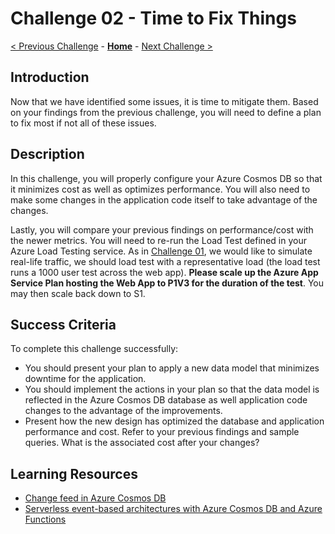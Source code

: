 # Challenge 02 - Time to Fix Things

[< Previous Challenge](./Challenge-01.md) - **[Home](../README.md)** - [Next Challenge >](./Challenge-03.md)

## Introduction

Now that we have identified some issues, it is time to mitigate them. Based on your findings from the previous challenge, you will need to define a plan to fix most if not all of these issues.

## Description

In this challenge, you will properly configure your Azure Cosmos DB so that it minimizes cost as well as optimizes performance. You will also need to make some changes in the application code itself to take advantage of the changes.

Lastly, you will compare your previous findings on performance/cost with the newer metrics. You will need to re-run the Load Test defined in your Azure Load Testing service. As in [Challenge 01](./Challenge-01.md), we would like to simulate real-life traffic, we should load test with a representative load (the load test runs a 1000 user test across the web app). **Please scale up the Azure App Service Plan hosting the Web App to P1V3 for the duration of the test**. You may then scale back down to S1.

## Success Criteria

To complete this challenge successfully:
- You should present your plan to apply a new data model that minimizes downtime for the application.
- You should implement the actions in your plan so that the data model is reflected in the Azure Cosmos DB database as well application code changes to the advantage of the improvements.
- Present how the new design has optimized the database and application performance and cost. Refer to your previous findings and sample queries. What is the associated cost after your changes?

## Learning Resources

- [Change feed in Azure Cosmos DB](https://docs.microsoft.com/en-us/azure/cosmos-db/change-feed)
- [Serverless event-based architectures with Azure Cosmos DB and Azure Functions](https://docs.microsoft.com/en-us/azure/cosmos-db/sql/change-feed-functions)
